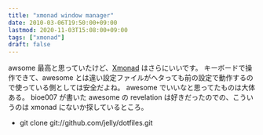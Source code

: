 ```yaml
---
title: "xmonad window manager"
date: 2010-03-06T19:50:00+09:00
lastmod: 2020-11-03T15:08:00+09:00
tags: ["xmonad"]
draft: false
---
```


awsome 最高と思っていたけど、[Xmonad](=%22http://xmonad.org/%22)
はさらにいいです。 キーボードで操作できて、awesome
とは違い設定ファイルがヘタっても前の設定で動作するので使っている側としては安全だよね。
awesome でいいなと思ってたものは大体ある。 bioe007 が書いた awesome の
revelation は好きだったのでの、こういうのは xmonad
にないか探しているところ。

-   git clone git://github.com/jelly/dotfiles.git
